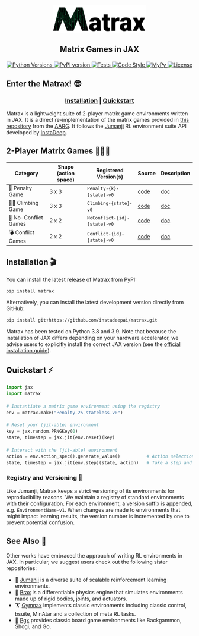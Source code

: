 <p align="center">
    <a href="docs/img/matrax_logo.png">
        <img src="docs/img/matrax_logo.png" alt="Matrax logo" width="50%"/>
    </a>
</p>

<h2 align="center">
    <p>Matrix Games in JAX</p>
</h2>
<p align="center">
    <a href="https://www.python.org/doc/versions/">
      <img src="https://img.shields.io/pypi/pyversions/jumanji.svg?style=flat-square" alt="Python Versions">
    </a>
    <a href="https://badge.fury.io/py/matrax">
      <img src="https://badge.fury.io/py/matrax.svg" alt="PyPI version" height="18">
    </a>
    <a href="https://github.com/instadeepai/jumanji/actions/workflows/tests_linters.yml">
      <img src="https://github.com/instadeepai/jumanji/actions/workflows/tests_linters.yml/badge.svg" alt="Tests">
    </a>
    <a href="https://github.com/psf/black">
      <img src="https://img.shields.io/badge/code%20style-black-000000.svg" alt="Code Style">
    </a>
    <a href="http://mypy-lang.org/">
      <img src="http://www.mypy-lang.org/static/mypy_badge.svg" alt="MyPy">
    </a>
    <a href="https://opensource.org/licenses/Apache-2.0">
      <img src="https://img.shields.io/badge/License-Apache%202.0-orange.svg" alt="License">
    </a>
</p>

## Enter the Matrax! 😎

<div align="center">
<h3>

[**Installation**](#installation-) | [**Quickstart**](#quickstart-)

</div>

Matrax is a lightweight suite of 2-player matrix game environments written in JAX. It is a direct re-implementation of the matrix games provided in [this repository](https://github.com/uoe-agents/matrix-games) from the [AARG](https://agents.inf.ed.ac.uk/). It follows the [Jumanji](https://github.com/instadeepai/jumanji) RL environment suite API developed by [InstaDeep](https://www.instadeep.com/).

<h2 name="environments" id="environments">2-Player Matrix Games 🧑‍🤝‍🧑 </h2>

| Category                              | Shape (action space) | Registered Version(s)                                | Source                                                                                           | Description                                                            |
|------------------------------------------|----------|------------------------------------------------------|--------------------------------------------------------------------------------------------------|------------------------------------------------------------------------|
| 🔻 Penalty Game                              | 3 x 3  | `Penalty-{k}-{state}-v0`                                        | [code](https://github.com/instadeepai/matrax/blob/main/matrax/games/penalty.py)   | [doc](https://github.com/instadeepai/matrax/blob/main/docs/games/penalty.md)   |
| 🧗‍♀️ Climbing Game                              | 3 x 3  | `Climbing-{state}-v0`                                        | [code](https://github.com/instadeepai/matrax/blob/main/matrax/games/climbing.py)   | [doc](https://github.com/instadeepai/matrax/blob/main/docs/games/climbing.md)   |
| 🤝 No-Conflict Games                              | 2 x 2  | `NoConflict-{id}-{state}-v0`                                   | [code](https://github.com/instadeepai/matrax/blob/main/matrax/games/no_conflict.py)   | [doc](https://github.com/instadeepai/matrax/blob/main/docs/games/no_conflict.md)   |
| 💣 Conflict Games                        | 2 x 2    | `Conflict-{id}-{state}-v0`                                     | [code](https://github.com/instadeepai/matrax/blob/main/matrax/games/conflict.py) | [doc](https://github.com/instadeepai/matrax/blob/main/docs/games/conflict.md) |

<h2 name="install" id="install">Installation 🎬</h2>

You can install the latest release of Matrax from PyPI:

```bash
pip install matrax
```

Alternatively, you can install the latest development version directly from GitHub:

```bash
pip install git+https://github.com/instadeepai/matrax.git
```

Matrax has been tested on Python 3.8 and 3.9.
Note that because the installation of JAX differs depending on your hardware accelerator,
we advise users to explicitly install the correct JAX version (see the
[official installation guide](https://github.com/google/jax#installation)).

<h2 name="quickstart" id="quickstart">Quickstart ⚡</h2>

```python
import jax
import matrax

# Instantiate a matrix game environment using the registry
env = matrax.make("Penalty-25-stateless-v0")

# Reset your (jit-able) environment
key = jax.random.PRNGKey(0)
state, timestep = jax.jit(env.reset)(key)

# Interact with the (jit-able) environment
action = env.action_spec().generate_value()          # Action selection (dummy value here)
state, timestep = jax.jit(env.step)(state, action)   # Take a step and observe the next state and time step
```

### Registry and Versioning 📖

Like Jumanji, Matrax keeps a strict versioning of its environments for reproducibility reasons.
We maintain a registry of standard environments with their configuration.
For each environment, a version suffix is appended, e.g. `EnvironmentName-v1`.
When changes are made to environments that might impact learning results,
the version number is incremented by one to prevent potential confusion.

## See Also 🔎

Other works have embraced the approach of writing RL environments in JAX.
In particular, we suggest users check out the following sister repositories:

- 🌴 [Jumanji](https://github.com/instadeepai/jumanji) is a diverse suite of scalable reinforcement learning environments.
- 🦾 [Brax](https://github.com/google/brax) is a differentiable physics engine that simulates
environments made up of rigid bodies, joints, and actuators.
- 🏋️‍ [Gymnax](https://github.com/RobertTLange/gymnax) implements classic environments including
classic control, bsuite, MinAtar and a collection of meta RL tasks.
- 🎲 [Pgx](https://github.com/sotetsuk/pgx) provides classic board game environments like
Backgammon, Shogi, and Go.
